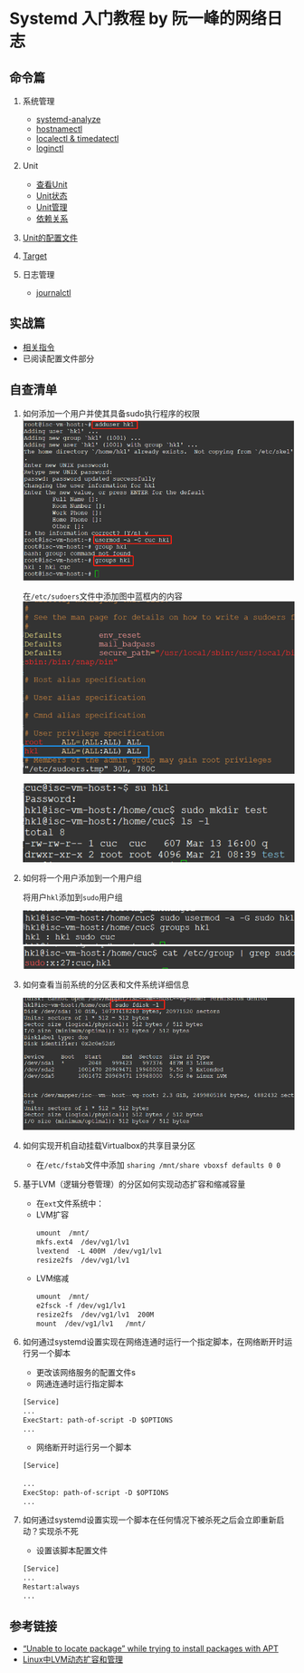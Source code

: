 # Systemd 入门教程 by 阮一峰的网络日志

## 命令篇

1. 系统管理
    - [systemd-analyze](https://asciinema.org/a/gUvYDO57btKoee65Jg5FdgElo)
    - [hostnamectl](https://asciinema.org/a/OvGXIXcRPmBr0bQjdDwR6rme3
)
    - [localectl & timedatectl](https://asciinema.org/a/n6WUmWgG7BeaLgH4nJIrUneul)
    - [loginctl](https://asciinema.org/a/SG3DxjxAYsEM4D5ogJQOGuHXG)

2. Unit
    - [查看Unit](https://asciinema.org/a/nYj1s47s7LWN61ayncJ6SOSi1)
    - [Unit状态](https://asciinema.org/a/bR2Vpu9jbuWMZic03FTEbmfEc)
    - [Unit管理](https://asciinema.org/a/uwC55Z0iDr5V1gDNTs7j9AuM4)
    - [依赖关系](https://asciinema.org/a/B6SOIUefpFfsJFDbDt3pxDU4s)

3. [Unit的配置文件](https://asciinema.org/a/1UYSWllWPPkwHm9V9qMcszFiz)

4. [Target](https://asciinema.org/a/mP0RqBdPtPLPZLCVxFxtUC1Ne)

5. 日志管理
    - [journalctl](https://asciinema.org/a/X7IpYpan91VkRyxx4RBCX1U0C)

## 实战篇

- [相关指令](https://asciinema.org/a/Q3Vwa4LfMx0M24QMB5NyG3sOg)
- 已阅读配置文件部分

## 自查清单

1. 如何添加一个用户并使其具备sudo执行程序的权限
    ![](Img/l1.png)

    在`/etc/sudoers`文件中添加图中蓝框内的内容
    ![](Img/l1-2.png)

    ![](Img/l1-3.png)
2. 如何将一个用户添加到一个用户组

    将用户`hkl`添加到`sudo`用户组

    ![](Img/l2.png)
    ![](Img/l2-2.png)

3. 如何查看当前系统的分区表和文件系统详细信息

    ![](Img/l3.png)

4. 如何实现开机自动挂载Virtualbox的共享目录分区
    - 在`/etc/fstab`文件中添加
    `sharing /mnt/share vboxsf defaults 0 0`

5. 基于LVM（逻辑分卷管理）的分区如何实现动态扩容和缩减容量
    - 在`ext`文件系统中：
    - LVM扩容
        ```
        umount  /mnt/  
        mkfs.ext4  /dev/vg1/lv1  
        lvextend  -L 400M  /dev/vg1/lv1  
        resize2fs  /dev/vg1/lv1
        ```
    - LVM缩减
        ```
        umount  /mnt/
        e2fsck -f /dev/vg1/lv1  
        resize2fs  /dev/vg1/lv1  200M  
        mount  /dev/vg1/lv1   /mnt/  
        ```

6. 如何通过systemd设置实现在网络连通时运行一个指定脚本，在网络断开时运行另一个脚本
    - 更改该网络服务的配置文件s
    - 网通连通时运行指定脚本
    ```
    [Service]  
    ...  
    ExecStart: path-of-script -D $OPTIONS  
    ...
    ```
    - 网络断开时运行另一个脚本
    ```
    [Service]  

    ...  
    ExecStop: path-of-script -D $OPTIONS  
    ...

    ```

7. 如何通过systemd设置实现一个脚本在任何情况下被杀死之后会立即重新启动？实现杀不死
    - 设置该脚本配置文件
    ```
    [Service]  
    ...  
    Restart:always  
    ...
    ```


## 参考链接

- [“Unable to locate package” while trying to install packages with APT](https://askubuntu.com/questions/378558/unable-to-locate-package-while-trying-to-install-packages-with-apt)
- [Linux中LVM动态扩容和管理](http://blog.51cto.com/13355576/1980143)

